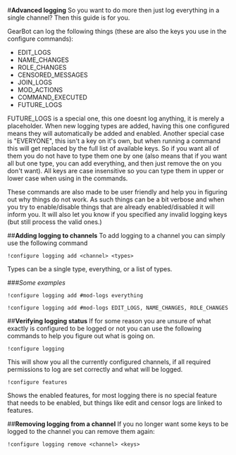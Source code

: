 #**Advanced logging**
So you want to do more then just log everything in a single channel? Then this guide is for you. 

GearBot can log the following things (these are also the keys you use in the configure commands):
 - EDIT_LOGS
 - NAME_CHANGES
 - ROLE_CHANGES
 - CENSORED_MESSAGES
 - JOIN_LOGS
 - MOD_ACTIONS
 - COMMAND_EXECUTED
 - FUTURE_LOGS
 
FUTURE_LOGS is a special one, this one doesnt log anything, it is merely a placeholder. When new logging types are added, having this one configured means they will automatically be added and enabled.
Another special case is "EVERYONE", this isn't a key on it's own, but when running a command this will get replaced by the full list of available keys. So if you want all of them you do not have to type them one by one (also means that if you want all but one type, you can add everything, and then just remove the on you don't want).
All keys are case insensitive so you can type them in upper or lower case when using in the commands.

These commands are also made to be user friendly and help you in figuring out why things do not work. As such things can be a bit verbose and when you try to enable/disable things that are already enabled/disabled it will inform you. It will also let you know if you specified any invalid logging keys (but still process the valid ones.)

##**Adding logging to channels**
To add logging to a channel you can simply use the following command
```
!configure logging add <channel> <types>
```
Types can be a single type, everything, or a list of types.

###*Some examples*
```
!configure logging add #mod-logs everything
```

```
!configure logging add #mod-logs EDIT_LOGS, NAME_CHANGES, ROLE_CHANGES
```

##**Verifying logging status**
If for some reason you are unsure of what exactly is configured to be logged or not you can use the following commands to help you figure out what is going on.
```
!configure logging
```
This will show you all the currently configured channels, if all required permissions to log are set correctly and what will be logged.

```
!configure features
```
Shows the enabled features, for most logging there is no special feature that needs to be enabled, but things like edit and censor logs are linked to features.


##**Removing logging from a channel**
If you no longer want some keys to be logged to the channel you can remove them again:
```
!configure logging remove <channel> <keys>
```
